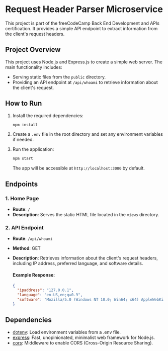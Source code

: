 # Request Header Parser Microservice

This project is part of the freeCodeCamp Back End Development and APIs certification. It provides a simple API endpoint to extract information from the client's request headers.

## Project Overview

This project uses Node.js and Express.js to create a simple web server. The main functionality includes:

- Serving static files from the `public` directory.
- Providing an API endpoint at `/api/whoami` to retrieve information about the client's request.

## How to Run

1. Install the required dependencies:

   ```bash
   npm install
   ```

2. Create a `.env` file in the root directory and set any environment variables if needed.

3. Run the application:

   ```bash
   npm start
   ```

   The app will be accessible at `http://localhost:3000` by default.

## Endpoints

### 1. Home Page

- **Route**: `/`
- **Description**: Serves the static HTML file located in the `views` directory.

### 2. API Endpoint

- **Route**: `/api/whoami`
- **Method**: GET
- **Description**: Retrieves information about the client's request headers, including IP address, preferred language, and software details.

   #### Example Response:
   ```json
   {
     "ipaddress": "127.0.0.1",
     "language": "en-US,en;q=0.9",
     "software": "Mozilla/5.0 (Windows NT 10.0; Win64; x64) AppleWebKit/537.36 (KHTML, like Gecko) Chrome/91.0.4472.124 Safari/537.36"
   }
   ```

## Dependencies

- [dotenv](https://www.npmjs.com/package/dotenv): Load environment variables from a .env file.
- [express](https://expressjs.com/): Fast, unopinionated, minimalist web framework for Node.js.
- [cors](https://www.npmjs.com/package/cors): Middleware to enable CORS (Cross-Origin Resource Sharing).